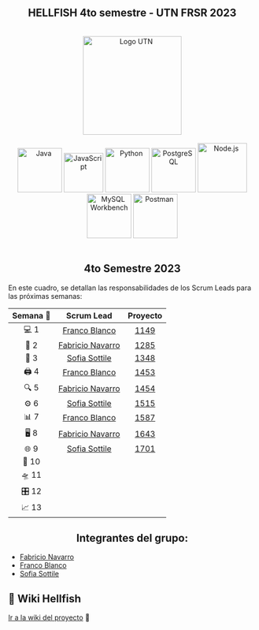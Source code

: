 <div align="center">
  <h2><b>HELLFISH 4to semestre - UTN FRSR 2023</b></h2>
</div>
<br>

<div align="center">
  <a href="https://www.frsr.utn.edu.ar/">
    <img src="https://utn.edu.ar/images/logo-utn.png" alt="Logo UTN" width="200">
  </a>
</div>
<br>

<div align="center">
  <a href="https://www.java.com/"><img src="https://cdn.icon-icons.com/icons2/2415/PNG/512/java_original_wordmark_logo_icon_146459.png" alt="Java" width="90" height="90"></a>
  <a href="https://www.javascript.com/"><img src="https://upload.wikimedia.org/wikipedia/commons/thumb/9/99/Unofficial_JavaScript_logo_2.svg/480px-Unofficial_JavaScript_logo_2.svg.png" alt="JavaScript" width="80" height="80"></a>
  <a href="https://www.python.org"><img src="https://miro.medium.com/v2/resize:fit:378/1*y6zvdl68fA-5nd9v-StFMg.png" alt="Python" width="90" height="90"></a>
  <a href="https://www.postgresql.org"><img src="https://upload.wikimedia.org/wikipedia/commons/thumb/2/29/Postgresql_elephant.svg/1200px-Postgresql_elephant.svg.png" alt="PostgreSQL" width="90" height="90"></a>
  <a href="https://nodejs.org/"><img src="https://vistaran-tech.s3.ap-south-1.amazonaws.com/wp-content/uploads/2022/05/13104926/nodejs-logo.png" alt="Node.js" width="100" height="100"></a>
  <a href="https://www.mysql.com/products/workbench/"><img src="https://www.freepnglogos.com/uploads/logo-mysql-png/logo-mysql-mysql-logo-png-images-are-download-crazypng-21.png" alt="MySQL Workbench" width="90" height="90"></a>
  <a href="https://www.postman.com/"><img src="https://yt3.googleusercontent.com/X-rhKMndFm9hT9wIaJns1StBfGbFdLTkAROwm4UZ3n9ucrBky5CFIeeZhSszFXBgQjItzCD0SA=s900-c-k-c0x00ffffff-no-rj" alt="Postman" width="90" height="90"></a>
</div>
<br>

<div align="center">
  <h2><b>4to Semestre 2023</b></h2>
</div>

En este cuadro, se detallan las responsabilidades de los Scrum Leads para las próximas semanas:

| <div align="center"><b>Semana 🚀</b></div> | <div align="center"><b>Scrum Lead</b></div> | <div align="center"><b>Proyecto</b></div> |
| :-------: | :-------: | :-------: |
|    💻 1    | [Franco Blanco](https://github.com/FrancoFB) | [1149](https://github.com/orgs/CodeSystem2022/projects/1149) |
|    📝 2    | [Fabricio Navarro](https://github.com/elfabri) | [1285](https://github.com/orgs/CodeSystem2022/projects/1285) |
|    📆 3    | [Sofia Sottile](https://github.com/SofiaaSottile18) | [1348](https://github.com/orgs/CodeSystem2022/projects/1348) |
|    🖨️ 4    | [Franco Blanco](https://github.com/FrancoFB) | [1453](https://github.com/orgs/CodeSystem2022/projects/1453) |
|    🔍 5    | [Fabricio Navarro](https://github.com/elfabri) | [1454](https://github.com/orgs/CodeSystem2022/projects/1454) |
|    ⚙️ 6    | [Sofia Sottile](https://github.com/SofiaaSottile18) | [1515](https://github.com/orgs/CodeSystem2022/projects/1515) |
|    📊 7    | [Franco Blanco](https://github.com/FrancoFB) | [1587](https://github.com/orgs/CodeSystem2022/projects/1587) |
|    🖥️ 8    | [Fabricio Navarro](https://github.com/elfabri) | [1643](https://github.com/orgs/CodeSystem2022/projects/1643) |
|    🌐 9    | [Sofia Sottile](https://github.com/SofiaaSottile18) | [1701](https://github.com/orgs/CodeSystem2022/projects/1701) |
|    💾 10   |           |           |
|    🛸 11   |           |           |
|    🎛️ 12   |           |           |
|    📈 13   |           |           |


<div align="center">
  <h2><b>Integrantes del grupo:</b></h2>
</div>

- [Fabricio Navarro](https://github.com/elfabri)
- [Franco Blanco](https://github.com/FrancoFB)
- [Sofia Sottile](https://github.com/SofiaaSottile18)

<h2>📖 Wiki Hellfish</h2>

[Ir a la wiki del proyecto](https://github.com/CodeSystem2022/Hellfish_4to_semestre/wiki) 🚀
